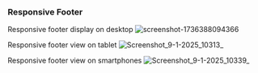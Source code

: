 ### Responsive Footer

Responsive footer display on desktop
![screenshot-1736388094366](https://github.com/user-attachments/assets/00d93f52-081a-4570-8644-a5489702d0e4)

Responsive footer view on tablet
![Screenshot_9-1-2025_10313_](https://github.com/user-attachments/assets/c91c43dd-8913-4ec6-94e9-b789809bf676)

Responsive footer view on smartphones
![Screenshot_9-1-2025_10339_](https://github.com/user-attachments/assets/5fdc1f0c-ed95-4d5b-bcea-cc3bd79065e2)
